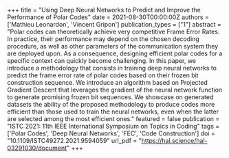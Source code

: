 +++
title = "Using Deep Neural Networks to Predict and Improve the Performance of Polar Codes"
date = 2021-08-30T00:00:00Z
authors = ['Mathieu Leonardon', 'Vincent Gripon']
publication_types = ["1"]
abstract = "Polar codes can theoretically achieve very competitive Frame Error Rates. In practice, their performance may depend on the chosen decoding procedure, as well as other parameters of the communication system they are deployed upon. As a consequence, designing efficient polar codes for a specific context can quickly become challenging. In this paper, we introduce a methodology that consists in training deep neural networks to predict the frame error rate of polar codes based on their frozen bit construction sequence. We introduce an algorithm based on Projected Gradient Descent that leverages the gradient of the neural network function to generate promising frozen bit sequences. We showcase on generated datasets the ability of the proposed methodology to produce codes more efficient than those used to train the neural networks, even when the latter are selected among the most efficient ones."
featured = false
publication = "ISTC 2021: 11th IEEE International Symposium on Topics in Coding"
tags = ['Polar Codes', 'Deep Neural Networks', 'FEC', 'Code Construction']
doi = "10.1109/ISTC49272.2021.9594059"
url_pdf = "https://hal.science/hal-03291030/document"
+++
